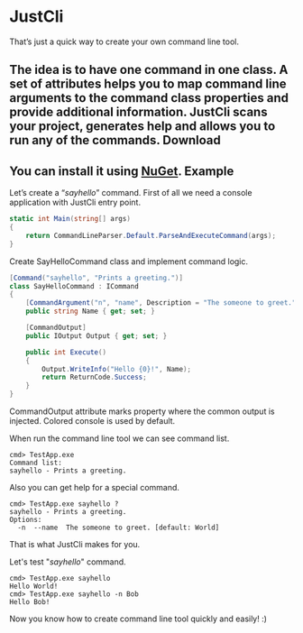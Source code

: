 JustCli
===
That’s just a quick way to create your own command line tool. 

The idea is to have one command in one class. A set of attributes helps you to map command line arguments to the command class properties and provide additional information. JustCli scans your project, generates help and allows you to run any of the commands.
Download
---
You can install it using [NuGet](https://www.nuget.org/packages/JustCli/).
Example
---
Let’s create a “*sayhello*” command.
First of all we need a console application with JustCli entry point.
```csharp
static int Main(string[] args)
{
    return CommandLineParser.Default.ParseAndExecuteCommand(args);
}
```
Create SayHelloCommand class and implement command logic.
```csharp
[Command("sayhello", "Prints a greeting.")]
class SayHelloCommand : ICommand
{
    [CommandArgument("n", "name", Description = "The someone to greet.", DefaultValue = "World")]
    public string Name { get; set; }

    [CommandOutput]
    public IOutput Output { get; set; }

    public int Execute()
    {
        Output.WriteInfo("Hello {0}!", Name);
        return ReturnCode.Success;
    }
}
```
CommandOutput attribute marks property where the common output is injected. Colored console is used by default.

When run the command line tool we can see command list.
```
cmd> TestApp.exe
Command list:
sayhello - Prints a greeting.
```
Also you can get help for a special command.
```
cmd> TestApp.exe sayhello ? 
sayhello - Prints a greeting.
Options:
  -n  --name  The someone to greet. [default: World]
```
That is what JustCli makes for you.

Let's test "*sayhello*" command.
```
cmd> TestApp.exe sayhello
Hello World!
cmd> TestApp.exe sayhello -n Bob
Hello Bob!
```
Now you know how to create command line tool quickly and easily! :)


